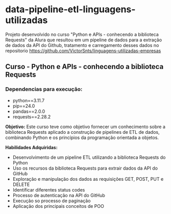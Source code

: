 # data-pipeline-etl-linguagens-utilizadas
Projeto desenvolvido no curso "Python e APIs - conhecendo a biblioteca Requests" da Alura que resultou em um pipeline de dados para a extração de dados da API do Github, tratamento e carregamento desses dados no repositorio https://github.com/VictorSnts/linguagens-utilizadas-empresas

## Curso - Python e APIs - conhecendo a biblioteca Requests
### Dependencias para  execução:
   - python==3.11.7
   - pip==24.0
   - pandas==2.0.0
   - requests==2.28.2

**Objetivo:**
Este curso teve como objetivo fornecer um conhecimento sobre a biblioteca Requests aplicado a construção de pipelines de ETL de dados, combinando Python e os princípios da programação orientada a objetos.

**Habilidades Adquiridas:**
   - Desenvolvimento de um pipeline ETL utilizando a biblioteca Requests do Python
   - Uso os recursos da biblioteca Requests para extrair dados da API do GitHub
   - Exploração e manipulação dos dados as requisições GET, POST, PUT e DELETE
   - Identificar diferentes status codes
   - Processo de autenticação na API do GitHub
   - Execução so processo de paginação
   - Aplicação dos principais conceitos de POO
